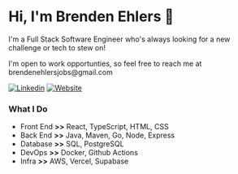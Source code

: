 <!--
**brendenehlers/brendenehlers** is a ✨ _special_ ✨ repository because its `README.md` (this file) appears on your GitHub profile.

Here are some ideas to get you started:

- 🔭 I’m currently working on ...
- 🌱 I’m currently learning ...
- 👯 I’m looking to collaborate on ...
- 🤔 I’m looking for help with ...
- 💬 Ask me about ...
- 📫 How to reach me: ...
- 😄 Pronouns: ...
- ⚡ Fun fact: ...
-->

<h1>Hi, I'm Brenden Ehlers 👋</h1>
<p>I'm a Full Stack Software Engineer who's always looking for a new challenge or tech to stew on!</p>
<p>I'm open to work opportunties, so feel free to reach me at brendenehlersjobs@gmail.com</p>

[![Linkedin](https://img.shields.io/badge/LinkedIn-0077B5?style=for-the-badge&logo=linkedin&logoColor=white)](https://www.linkedin.com/in/brendenehlers/)
[![Website](https://img.shields.io/website?down_color=red&down_message=offline&style=for-the-badge&up_color=green&up_message=up&url=https%3A%2F%2Fbrendenehlers.com)](https://brendenehlers.com)

### What I Do

- Front End <strong>>></strong> React, TypeScript, HTML, CSS
- Back End <strong>>></strong> Java, Maven, Go, Node, Express
- Database <strong>>></strong> SQL, PostgreSQL
- DevOps <strong>>></strong> Docker, Github Actions
- Infra <strong>>></strong> AWS, Vercel, Supabase
